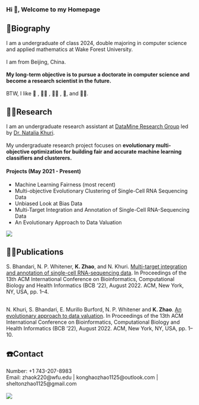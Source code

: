 <h3 align="Left">Hi 👋, Welcome to my Homepage</3>

<h2 align="Left">🤠Biography</h2>
I am a undergraduate of class 2024, double majoring in computer science and applied mathematics at Wake Forest University. <br><br>I am from Beijing, China.<br><br><b>My long-term objective is to pursue a doctorate in computer science and become a research scientist in the future.</b> <br><br>BTW, I like 🏀 , 🏊‍♀️ , 🏋️‍♀️ , 🏃, and 👨‍🍳‍.

<h2 align="Left">👨‍💻Research</h2>
I am an undergraduate research assistant at <a href="http://nataliakhuri.com/DataMineLab/index.html#projects">DataMine Research Group</a> led by <a href="http://nataliakhuri.com/index.html">Dr. Natalia Khuri</a>. <br><br>
My undergraduate research project focuses on <b>evolutionary multi-objective optimization for building fair and accurate machine learning classifiers and clusterers.</b> <br>

<h4 align="Left">Projects (May 2021 - Present)</h4>
<ul>
  <li>Machine Learning Fairness (most recent)</li>
  <li>Multi-objective Evolutionary Clustering of Single-Cell RNA Sequencing Data</li>
  <li>Unbiased Look at Bias Data</li>
  <li>Multi-Target Integration and Annotation of Single-Cell RNA-Sequencing Data</li>
  <li>An Evolutionary Approach to Data Valuation</li>
</ul>

<a href="https://github.com/SheltonZhaoK">
  <img src="https://github-readme-stats.vercel.app/api/top-langs/?username=SheltonZhaoK&layout=compact&hide_border=true" />
</a> 

<h2 align="Left">👨‍🏫Publications</h2>
S. Bhandari, N. P. Whitener, <b>K. Zhao</b>, and N. Khuri.  <a href="https://dl.acm.org/doi/10.1145/3535508.3545511">Multi-target integration and annotation of single-cell RNA-sequencing data</a>. In Proceedings of the 13th ACM International Conference on Bioinformatics, Computational Biology and Health Informatics (BCB ’22), August 2022. ACM, New York, NY, USA, pp. 1–4. <br><br>

N. Khuri, S. Bhandari, E. Murillo Burford, N. P. Whitener and <b>K. Zhao</b>. <a href="https://dl.acm.org/doi/abs/10.1145/3535508.3545522">An evolutionary approach to data valuation</a>. In Proceedings of the 13th ACM International Conference on Bioinformatics, Computational Biology and Health Informatics (BCB ’22), August 2022. ACM, New York, NY, USA, pp. 1–10. 

<h2 align="Left">☎️Contact</h2>
Number: +1 743-207-8983<br>
Email: zhaok220@wfu.edu | konghaozhao1125@outlook.com | sheltonzhao1125@gmail.com
<br><br><a href="https://github.com/SheltonZhaoK">
  <img src="https://komarev.com/ghpvc/?username=SheltonZhaoK&style=flat-square" />
</a>

